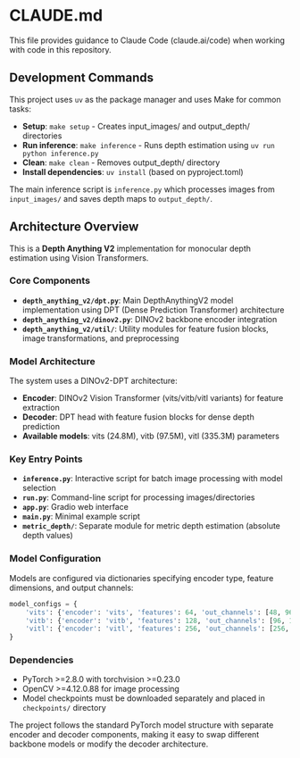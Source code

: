 # CLAUDE.md

This file provides guidance to Claude Code (claude.ai/code) when working with code in this repository.

## Development Commands

This project uses `uv` as the package manager and uses Make for common tasks:

- **Setup**: `make setup` - Creates input_images/ and output_depth/ directories
- **Run inference**: `make inference` - Runs depth estimation using `uv run python inference.py`
- **Clean**: `make clean` - Removes output_depth/ directory
- **Install dependencies**: `uv install` (based on pyproject.toml)

The main inference script is `inference.py` which processes images from `input_images/` and saves depth maps to `output_depth/`.

## Architecture Overview

This is a **Depth Anything V2** implementation for monocular depth estimation using Vision Transformers.

### Core Components

- **`depth_anything_v2/dpt.py`**: Main DepthAnythingV2 model implementation using DPT (Dense Prediction Transformer) architecture
- **`depth_anything_v2/dinov2.py`**: DINOv2 backbone encoder integration
- **`depth_anything_v2/util/`**: Utility modules for feature fusion blocks, image transformations, and preprocessing

### Model Architecture

The system uses a DINOv2-DPT architecture:
- **Encoder**: DINOv2 Vision Transformer (vits/vitb/vitl variants) for feature extraction
- **Decoder**: DPT head with feature fusion blocks for dense depth prediction
- **Available models**: vits (24.8M), vitb (97.5M), vitl (335.3M) parameters

### Key Entry Points

- **`inference.py`**: Interactive script for batch image processing with model selection
- **`run.py`**: Command-line script for processing images/directories
- **`app.py`**: Gradio web interface
- **`main.py`**: Minimal example script
- **`metric_depth/`**: Separate module for metric depth estimation (absolute depth values)

### Model Configuration

Models are configured via dictionaries specifying encoder type, feature dimensions, and output channels:
```python
model_configs = {
    'vits': {'encoder': 'vits', 'features': 64, 'out_channels': [48, 96, 192, 384]},
    'vitb': {'encoder': 'vitb', 'features': 128, 'out_channels': [96, 192, 384, 768]},
    'vitl': {'encoder': 'vitl', 'features': 256, 'out_channels': [256, 512, 1024, 1024]}
}
```

### Dependencies

- PyTorch >=2.8.0 with torchvision >=0.23.0
- OpenCV >=4.12.0.88 for image processing
- Model checkpoints must be downloaded separately and placed in `checkpoints/` directory

The project follows the standard PyTorch model structure with separate encoder and decoder components, making it easy to swap different backbone models or modify the decoder architecture.